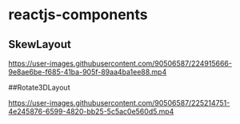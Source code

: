 # reactjs-components

## SkewLayout

https://user-images.githubusercontent.com/90506587/224915666-9e8ae6be-f685-41ba-905f-89aa4ba1ee88.mp4

##Rotate3DLayout

https://user-images.githubusercontent.com/90506587/225214751-4e245876-6599-4820-bb25-5c5ac0e560d5.mp4

